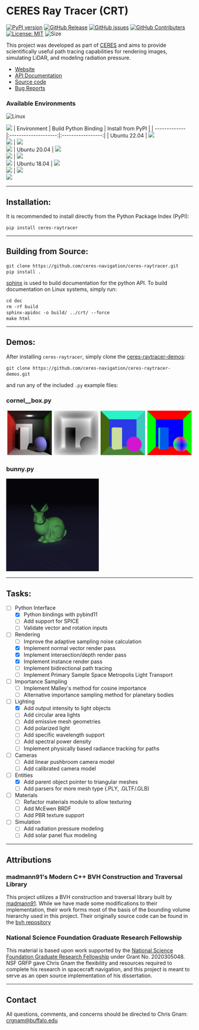 # CERES Ray Tracer (CRT)
[![PyPI version](https://img.shields.io/pypi/v/ceres-raytracer)](https://pypi.org/project/ceres-raytracer/)
[![GitHub Release](https://img.shields.io/github/v/release/ceres-navigation/ceres-raytracer?include_prereleases)](https://github.com/ceres-navigation/ceres-raytracer/releases)
[![GitHub issues](https://img.shields.io/github/issues/ceres-navigation/ceres-raytracer)](https://github.com/ceres-navigation/ceres-raytracer/issues)
[![GitHub Contributers](https://img.shields.io/github/contributors/ceres-navigation/ceres-raytracer)](https://github.com/ceres-navigation/ceres-raytracer/graphs/contributors)
[![License: MIT](https://img.shields.io/badge/License-MIT-yellow.svg)](https://opensource.org/licenses/MIT)
![Size](https://img.shields.io/github/repo-size/ceres-navigation/ceres-raytracer)

This project was developed as part of [CERES](https://ceresnavigation.org) and aims to provide scientifically useful path tracing capabilities for rendering images, simulating LiDAR, and modeling radiation pressure.

- [Website](https://ceresnavigation.org)
- [API Documentation](https://docs.crt.ceresnavigation.org)
- [Source code](https://github.com/ceres-navigation/ceres-raytracer)
- [Bug Reports](https://github.com/ceres-navigation/ceres-raytracer/issues)


### Available Environments
![Linux](https://img.shields.io/badge/Linux-FCC624?style=for-the-badge&logo=linux&logoColor=black)
<!-- ![Mac OS](https://img.shields.io/badge/mac%20os-000000?style=for-the-badge&logo=macos&logoColor=F0F0F0) -->
<!-- ![Windows](https://img.shields.io/badge/Windows-0078D6?style=for-the-badge&logo=windows&logoColor=white) -->

[![](https://codecov.io/gh/ceres-navigation/ceres-raytracer/branch/main/graph/badge.svg?token=BX07Q0PITB)](https://app.codecov.io/gh/ceres-navigation/ceres-raytracer)
| Environment   | Build Python Binding | Install from PyPI |
| ------------- |:--------------------:|:-----------------:|
| Ubuntu 22.04  | [![](https://github.com/ceres-navigation/ceres-raytracer/actions/workflows/build_ubuntu22.yml/badge.svg)](https://github.com/ceres-navigation/ceres-raytracer/actions) <br /> [![](https://github.com/ceres-navigation/ceres-raytracer/actions/workflows/test_ubuntu22.yml/badge.svg)](https://github.com/ceres-navigation/ceres-raytracer/actions) | [![](https://github.com/ceres-navigation/ceres-raytracer/actions/workflows/pypi_ubuntu22.yml/badge.svg)](https://github.com/ceres-navigation/ceres-raytracer/actions) <br /> [![](https://github.com/ceres-navigation/ceres-raytracer/actions/workflows/pypi_test_ubuntu22.yml/badge.svg)](https://github.com/ceres-navigation/ceres-raytracer/actions)
| Ubuntu 20.04  | [![](https://github.com/ceres-navigation/ceres-raytracer/actions/workflows/build_ubuntu20.yml/badge.svg)](https://github.com/ceres-navigation/ceres-raytracer/actions) <br /> [![](https://github.com/ceres-navigation/ceres-raytracer/actions/workflows/test_ubuntu20.yml/badge.svg)](https://github.com/ceres-navigation/ceres-raytracer/actions) | [![](https://github.com/ceres-navigation/ceres-raytracer/actions/workflows/pypi_ubuntu20.yml/badge.svg)](https://github.com/ceres-navigation/ceres-raytracer/actions) <br /> [![](https://github.com/ceres-navigation/ceres-raytracer/actions/workflows/pypi_test_ubuntu20.yml/badge.svg)](https://github.com/ceres-navigation/ceres-raytracer/actions)
| Ubuntu 18.04  | [![](https://github.com/ceres-navigation/ceres-raytracer/actions/workflows/build_ubuntu18.yml/badge.svg)](https://github.com/ceres-navigation/ceres-raytracer/actions) <br /> [![](https://github.com/ceres-navigation/ceres-raytracer/actions/workflows/test_ubuntu18.yml/badge.svg)](https://github.com/ceres-navigation/ceres-raytracer/actions) | [![](https://github.com/ceres-navigation/ceres-raytracer/actions/workflows/pypi_ubuntu18.yml/badge.svg)](https://github.com/ceres-navigation/ceres-raytracer/actions) <br /> [![](https://github.com/ceres-navigation/ceres-raytracer/actions/workflows/pypi_test_ubuntu18.yml/badge.svg)](https://github.com/ceres-navigation/ceres-raytracer/actions)

***
## Installation:
It is recommended to install directly from the Python Package Index (PyPI):
```
pip install ceres-raytracer
```

***
## Building from Source:

```
git clone https://github.com/ceres-navigation/ceres-raytracer.git
pip install .
```

[sphinx](https://www.sphinx-doc.org/en/master/) is used to build documentation for the python API.  To build documentation on Linux systems, simply run:
```
cd doc
rm -rf build
sphinx-apidoc -o build/ ../crt/ --force
make html
```

***
## Demos:
After installing `ceres-raytracer`, simply clone the [ceres-raytracer-demos](https://github.com/ceres-navigation/ceres-raytracer-demos):
```
git clone https://github.com/ceres-navigation/ceres-raytracer-demos.git
```
and run any of the included `.py` example files:

### cornel__box.py
![](https://raw.githubusercontent.com/ceres-navigation/ceres-raytracer-demos/master/results/cornell.png)

### bunny.py
![](https://raw.githubusercontent.com/ceres-navigation/ceres-raytracer-demos/master/results/bunny.gif)


***
## Tasks:
- [ ] Python Interface
  - [x] Python bindings with pybind11
  - [ ] Add support for SPICE
  - [ ] Validate vector and rotation inputs
- [ ] Rendering
  - [ ] Improve the adaptive sampling noise calculation
  - [x] Implement normal vector render pass
  - [x] Implement intersection/depth render pass
  - [x] Implement instance render pass
  - [ ] Implement bidirectional path tracing
  - [ ] Implement Primary Sample Space Metropolis Light Transport
- [ ] Importance Sampling
  - [ ] Implement Malley's method for cosine importance
  - [ ] Alternative importance sampling method for planetary bodies
- [ ] Lighting
  - [x] Add output intensity to light objects
  - [ ] Add circular area lights
  - [ ] Add emissive mesh geometries
  - [ ] Add polarized light
  - [ ] Add specific wavelength support
  - [ ] Add spectral power density
  - [ ] Implement physically based radiance tracking for paths
- [ ] Cameras
  - [ ] Add linear pushbroom camera model
  - [ ] Add calibrated camera model
- [ ] Entities
  - [x] Add parent object pointer to triangular meshes
  - [ ] Add parsers for more mesh type (.PLY, .GLTF/.GLB)
- [ ] Materials
  - [ ] Refactor materials module to allow texturing
  - [ ] Add McEwen BRDF
  - [ ] Add PBR texture support
- [ ] Simulation
  - [ ] Add radiation pressure modeling
  - [ ] Add solar panel flux modeling

***
## Attributions
### madmann91's Modern C++ BVH Construction and Traversal Library
This project utilizes a BVH construction and traversal library built by [madmann91](https://github.com/madmann91).  While we have made some modifications to their implementation, their work forms most of the basis of the bounding volume hierarchy used in this project.  Their originally source code can be found in the [bvh repository](https://github.com/madmann91/bvh)


### National Science Foundation Graduate Research Fellowship
This material is based upon work supported by the [National Science Foundation Graduate Research Fellowship](https://www.nsfgrfp.org/) under Grant No. 2020305048.  NSF GRFP gave Chris Gnam the flexibility and resources required to complete his research in spacecraft navigation, and this project is meant to serve as an open source implementation of his dissertation.

***
## Contact
All questions, comments, and concerns should be directed to Chris Gnam: crgnam@buffalo.edu
